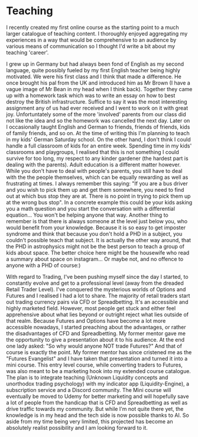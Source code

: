 # Teaching
I recently created my first online course as the starting point to a much larger catalogue of teaching content. I thoroughly enjoyed aggregating my experiences in a way that would be comprehensive to an audience by various means of communication so I thought I'd write a bit about my teaching 'career'.

I grew up in Germany but had always been fond of English as my second language, quite possibly fueled by my first English teacher being highly motivated. We were his first class and I think that made a difference. He once brought his pal from the UK and introduced him as Mr Brown (I have a vague image of Mr Bean in my head when I think back). Together they came up with a homework task which was to write an essay on how to best destroy the British infrastructure. Suffice to say it was the most interesting assignment any of us had ever received and I went to work on it with great joy. Unfortuntately some of the more 'involved' parents from our class did not like the idea and so the homework was cancelled the next day.
Later on I occasionally taught English and German to friends, friends of friends, kids of family friends, and so on. At the time of writing this I'm planning to teach in my kids' German Saturday school. On the other hand, I don't think I could handle a full classroom of kids for an entire week. Spending time in my kids' classrooms and playgroups, I realised that this is not something I could survive for too long, my respect to any kinder gardener (the hardest part is dealing with the parents).
Adult education is a different matter however. While you don't have to deal with people's parents, you still have to deal with the the people themselves, which can be equally rewarding as well as frustrating at times. I always remember this saying: "If you are a bus driver and you wish to pick them up and get them somewhere, you need to find out at which bus stop they are at. There is no point in trying to pick them up at the wrong bus stop". In a concrete example this could be your kids asking you a math question and you start the conversation with a differential equation... You won't be helping anyone that way. Another thing to remember is that there is always someone at the level just below you, who would benefit from your knowledge. Because it is so easy to get imposter syndrome and think that because you don't hold a PHD in a subject, you couldn't possible teach that subject. It is actually the other way around, that the PHD in astrophysics might not be the best person to teach a group of kids about space. The better choice here might be the housewife who read a summary about space on instagram... Or maybe not, and no offence to anyone with a PHD of course:)

With regard to Trading, I've been pushing myself since the day I started, to constantly evolve and get to a professional level (away from the dreaded Retail Trader Level). I've conquered the mysterious worlds of Options and Futures and I realised I had a lot to share. The majority of retail traders start out trading currency pairs via CFD or Spreadbetting. It's an accessible and highly marketed field. However, most people get stuck and either feel apprehensive about what lies beyond or outright reject what lies outside of that realm. Because Futures and Options have become a lot more accessible nowadays, I started preaching about the advantages, or rather the disadvantages of CFD and Spreadbetting. My former mentor gave me the opportunity to give a presentation about it to his audience. At the end one lady asked: "So why would anyone NOT trade Futures?" And that of course is exactly the point. My former mentor has since cristened me as the "Futures Evangelist" and I have taken that presentation and turned it into a mini course. This entry level course, while converting traders to Futures, was also meant to be a marketing hook into my extended course catalogue. The plan is to integrate teaching (Unknown Liquidity concepts and unorthodox trading psychology) with my indicator app (Liquidity-Engine), a subscription service and a Discord community. The Mini course will eventually be moved to Udemy for better marketing and will hopefully save a lot of people from the handicap that is CFD and Spreadbetting as well as drive traffic towards my community. But while I'm not quite there yet, the knowledge is in my head and the tech side is now possible thanks to AI. So aside from my time being very limited, this projected has become an absolutely realist possibility and I am looking forward to it. 
